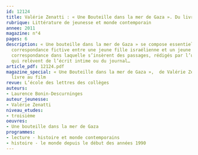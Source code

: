 ```yaml
---
id: 12124
title: Valérie Zenatti : « Une Bouteille dans la mer de Gaza ». Du livre au film
rubrique: Littérature de jeunesse et monde contemporain
annee: 2011
magazine: n°4
pages: 6
description: « Une bouteille dans la mer de Gaza » se compose essentiellement d’une
  correspondance fictive entre une jeune fille israélienne et un jeune homme palestinien,
  correspondance dans laquelle s’insèrent des passages, rédigés par l’un et l’autre,
  qui relèvent de l’écrit intime ou du journal…
article_pdf: 12124.pdf
magazine_special: « Une Bouteille dans la mer de Gaza »,  de Valérie Zenatti, du
  livre au film
revue: L’école des lettres des collèges
auteurs:
- Laurence Bonin-Descurninges
auteur_jeunesse:
- Valérie Zenatti
niveau_etudes:
- troisième
oeuvres:
- Une bouteille dans la mer de Gaza
programmes:
- lecture - histoire et monde contemporains
- histoire - le monde depuis le début des années 1990
---
```

